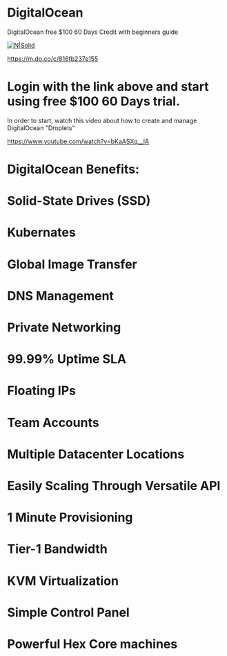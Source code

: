 # DigitalOcean
DigitalOcean free $100 60 Days Credit with beginners guide

[![N|Solid](https://images.prismic.io/www-static/49aa0a09-06d2-4bba-ad20-4bcbe56ac507_logo.png?auto=compress,format)](https://m.do.co/c/816fb237e155)

https://m.do.co/c/816fb237e155

# Login with the link above and start using free $100 60 Days trial.

In order to start, watch this video about how to create and manage DigitalOcean "Droplets"

https://www.youtube.com/watch?v=bKaASXq__IA

# DigitalOcean Benefits:

# Solid-State Drives (SSD)
# Kubernates
# Global Image Transfer
# DNS Management
# Private Networking
# 99.99% Uptime SLA
# Floating IPs
# Team Accounts
# Multiple Datacenter Locations
# Easily Scaling Through Versatile API
# 1 Minute Provisioning
# Tier-1 Bandwidth
# KVM Virtualization
# Simple Control Panel
# Powerful Hex Core machines
